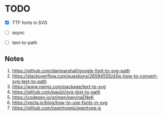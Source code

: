 # TODO

- [x] TTF fonts in SVG
- [ ] async
- [ ] text-to-path


## Notes

1. https://github.com/danmarshall/google-font-to-svg-path
2. https://stackoverflow.com/questions/26594555/d3js-how-to-convert-svg-text-to-path
3. https://www.npmjs.com/package/text-to-svg
4. https://github.com/paulzi/svg-text-to-path
5. https://codepen.io/grimen/pen/naENeK
6. https://vecta.io/blog/how-to-use-fonts-in-svg
7. https://github.com/opentypejs/opentype.js